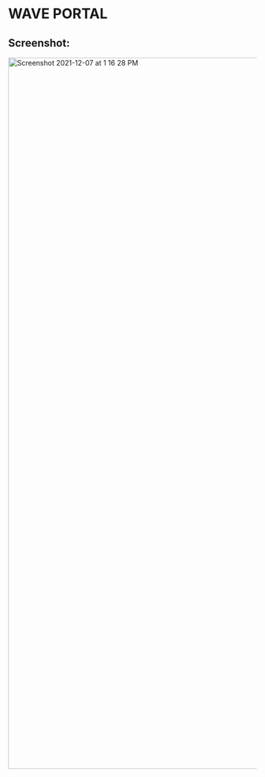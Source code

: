 # WAVE PORTAL

## Screenshot:
<img width="1440" alt="Screenshot 2021-12-07 at 1 16 28 PM" src="https://user-images.githubusercontent.com/8282374/144987987-e8e5306b-4b87-4fae-9605-a6ebf08861af.png">

